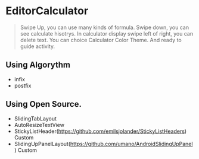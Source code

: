 # EditorCalculator

>Swipe Up, you can use many kinds of formula.
>Swipe down, you can see calculate hisotrys.
>In calculator display swipe left of right, you can delete text. 
>You can choice Calculator Color Theme.
>And ready to guide activity.

## Using Algorythm
 - infix
 - postfix
 
## Using Open Source.
 - SlidingTabLayout
 - AutoResizeTextView
 - StickyListHeader(https://github.com/emilsjolander/StickyListHeaders) Custom
 - SlidingUpPanelLayout(https://github.com/umano/AndroidSlidingUpPanel) Custom

